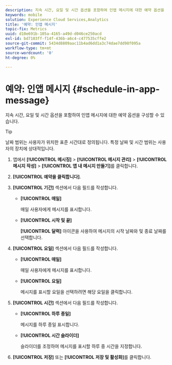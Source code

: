 ```yaml
---
description: 지속 시간, 요일 및 시간 옵션을 포함하여 인앱 메시지에 대한 예약 옵션을 구성할 수 있습니다.
keywords: mobile
solution: Experience Cloud Services,Analytics
title: '예약: 인앱 메시지'
topic-fix: Metrics
uuid: d10e691b-105a-4165-a49d-d046ce250acd
exl-id: bd7103ff-f14f-436b-a6c4-c477535cffe2
source-git-commit: 5434d8809aac11b4ad6dd1a3c74dae7dd98f095a
workflow-type: tm+mt
source-wordcount: '0'
ht-degree: 0%

---
```


# 예약: 인앱 메시지 {#schedule-in-app-message}

지속 시간, 요일 및 시간 옵션을 포함하여 인앱 메시지에 대한 예약 옵션을 구성할 수 있습니다.

>[!TIP]
>
>날짜 범위는 사용자가 위치한 표준 시간대로 정의됩니다. 특정 날짜 및 시간 범위는 사용자의 장치에 상대적입니다.

1. 앱에서 **[!UICONTROL 메시징]** > **[!UICONTROL 메시지 관리]** > **[!UICONTROL 메시지 작성]** > **[!UICONTROL 앱 내 메시지 만들기]**&#x200B;를 클릭합니다.
1. **[!UICONTROL 예약을 클릭합니다]**.
1. **[!UICONTROL 기간]** 섹션에서 다음 필드를 작성합니다.

   * **[!UICONTROL 매일]**

      매일 사용자에게 메시지를 표시합니다.

   * **[!UICONTROL 시작 및 끝]**

      **[!UICONTROL 달력]** 아이콘을 사용하여 메시지의 시작 날짜와 및 종료 날짜를 선택합니다.

1. **[!UICONTROL 요일]** 섹션에서 다음 필드를 작성합니다.

   * **[!UICONTROL 매일]**

      매일 사용자에게 메시지를 표시합니다.

   * **[!UICONTROL 요일]**

      메시지를 표시할 요일을 선택하려면 해당 요일을 클릭합니다.

1. **[!UICONTROL 시간]** 섹션에서 다음 필드를 작성합니다.

   * **[!UICONTROL 하루 종일]**

      메시지를 하루 종일 표시합니다.

   * **[!UICONTROL 시간 슬라이더]**

      슬라이더를 조정하여 메시지를 표시할 하루 중 시간을 지정합니다.

1. **[!UICONTROL 저장]** 또는 **[!UICONTROL 저장 및 활성화]**&#x200B;를 클릭합니다.
